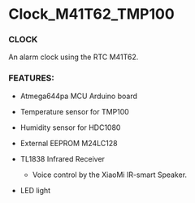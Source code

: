 # Clock_M41T62_TMP100
### CLOCK
An alarm clock using the RTC M41T62.  
### FEATURES:

* Atmega644pa MCU Arduino board

* Temperature sensor for TMP100

* Humidity sensor for HDC1080

* External EEPROM M24LC128

* TL1838 Infrared Receiver
    * Voice control by the XiaoMi IR-smart Speaker.

* LED light



